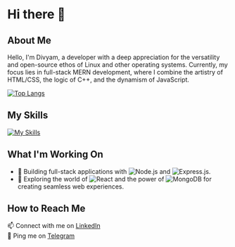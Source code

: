 # Hi there 👋

<!--
**Mayvid0/Mayvid0** is a ✨ _special_ ✨ repository because its `README.md` (this file) appears on your GitHub profile.
-->

## About Me

Hello, I'm Divyam, a developer with a deep appreciation for the versatility and open-source ethos of Linux and other operating systems. Currently, my focus lies in full-stack MERN development, where I combine the artistry of HTML/CSS, the logic of C++, and the dynamism of JavaScript.




[![Top Langs](https://github-readme-stats.vercel.app/api/top-langs/?username=Mayvid0&layout=compact&theme=vision-friendly-dark)](https://github.com/anuraghazra/github-readme-stats)

## My Skills

[![My Skills](https://skillicons.dev/icons?i=html,css,javascript,bootstrap,c,cpp,sass,linux,nodejs,express&theme=dark)](https://skillicons.dev)

## What I'm Working On

- 🚀 Building full-stack applications with ![Node.js](https://skillicons.dev/icons?i=nodejs&theme=dark) and ![Express.js](https://skillicons.dev/icons?i=express&theme=dark).
- 📘 Exploring the world of ![React](https://skillicons.dev/icons?i=react&theme=dark) and the power of ![MongoDB](https://skillicons.dev/icons?i=mongodb&theme=dark) for creating seamless web experiences.

## How to Reach Me

📫 Connect with me on [LinkedIn](https://www.linkedin.com/in/divyam-link)  
💬 Ping me on [Telegram](https://t.me/dhdeuiywn)
